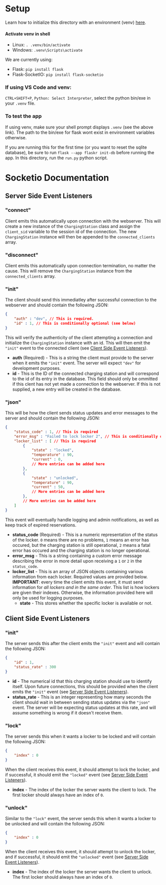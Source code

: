 # Setup

Learn how to initialize this directory with an environment (venv) [here](https://flask.palletsprojects.com/en/3.0.x/installation/).
#### Activate venv in shell
- Linux: `. .venv/bin/activate`
- Windows: `.venv\Scripts\activate`

We are currently using: 
- Flask: `pip install flask`
- Flask-SocketIO: `pip install flask-socketio`


### If using VS Code and venv:
`CTRL+SHIFT+P`, `Python: Select Interpreter`, select the python bin/exe in your `.venv` file.

### To test the app
If using venv, make sure your shell prompt displays `.venv` (see the above link). The path to the bin/exe for flask wont exist in environment variables otherwise.

If you are running this for the first time (or you want to reset the sqlite database), be sure to run `flask --app flaskr init-db` before running the app.
In this directory, run the `run.py` python script.

# Socketio Documentation

## Server Side Event Listeners

### "connect"
Client emits this automatically upon connection with the webserver. This will create a new instance of the `ChargingStation` class and assign the `client_sid` variable to the session id of the connection. The new `ChargingStation` instance will then be appended to the `connected_clients` array.

### "disconnect"
Client emits this automatically upon connection termination, no matter the cause. This will remove the `ChargingStation` instance from the `connected_clients` array.

### "init"
The client should send this immediatley after successful connection to the webserver and should contain the following JSON:
```json
{
    "auth" : "dev", // This is required.
    "id" : 1, // This is conditionally optional (see below)
}
```
This will verify the authenticity of the client attempting a connection and initialize the `ChargingStation` instance with an id. This will then emit the `"init"` event to the connected client (see [Client Side Event Listeners](#client-side-event-listeners)). 

- **auth** (Required) -  This is a string the client must provide to the server when it emits the `"init"` event. The server will expect `"dev"` for development purposes.
- **id** - This is the ID of the connected charging station and will correspond to the id of its entry in the database. This field should only be ommitted if this clent has not yet made a connection to the webserver. If this is not supplied, a new entry will be created in the database.

### "json"
This will be how the client sends status updates and error messages to the server and should contain the following JSON:
```json
{
    "status_code" : 1, // This is required
    "error_msg" : "Failed to lock locker 2", // This is conditionally optional (see below)
    "locker_list" : [ // This is required
        {
            "state" : "locked",
            "temperature" : 90,
            "current" : 0,
            // More entries can be added here
        },
        {
            "state" : "unlocked",
            "temperature" : 90,
            "current" : 50,
            // More entries can be added here
        },
        // More entries can be added here
    ]
}
```
This event will eventually handle logging and admin notifications, as well as keep track of expired reservations.

- **status_code** (Required) - This is a numeric representation of the status of the locker. `0` means there are no problems, `1` means an error has occured, but the charging station is still operational, `2` means a fatal error has occured and the charging station is no longer operational.
- **error_msg** - This is a string containing a custom error message describing the error in more detail upon receiving a `1` or `2` in the `status_code`.
- **locker_list** - This is an array of JSON objects containing various information from each locker. Required values are provided below. **IMPORTANT**: every time the client emits this event, it must send information for *all lockers and in the same order*. This list is how lockers are given their indexes. Otherwise, the information provided here will only be used for logging purposes.
    - **state** - This stores whether the specific locker is available or not.

## Client Side Event Listeners

### "init"
The server sends this after the client emits the `"init"` event and will contain the following JSON:
```json
{
    "id" : 1,
    "status_rate" : 300
}
```

- **id** - The numerical id that this charging station should use to identify itself. Upon future connections, this should be provided when the client emits the `"init"` event (see [Server Side Event Listeners](#server-side-event-listeners)).
- **status_rate** - This is an integer representing how many seconds the client should wait in between sending status updates via the `"json"` event. The server will be expecting status updates at this rate, and will assume something is wrong if it doesn't receive them.

### "lock"
The server sends this when it wants a locker to be locked and will contain the following JSON:
```json
{
    "index" : 0
}
```
When the client receives this event, it should attempt to lock the locker, and if successful, it should emit the `"locked"` event (see [Server Side Event Listeners](#server-side-event-listeners)).

- **index** - The index of the locker the server wants the client to lock. The first locker should always have an index of `0`.

### "unlock"
Similar to the `"lock"` event, the server sends this when it wants a locker to be unlocked and will contain the following JSON:
```json
{
    "index" : 0
}
```
When the client receives this event, it should attempt to unlock the locker, and if successful, it should emit the `"unlocked"` event (see [Server Side Event Listeners](#server-side-event-listeners)).

- **index** - The index of the locker the server wants the client to unlock. The first locker should always have an index of `0`.
